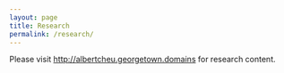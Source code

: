 ```yaml
---
layout: page
title: Research
permalink: /research/
---
```


Please visit http://albertcheu.georgetown.domains for research content.